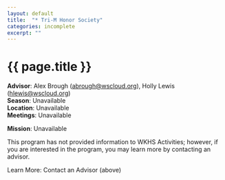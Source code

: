 ```yaml
---
layout: default
title:  "* Tri-M Honor Society"
categories: incomplete
excerpt: ""
---
```


# {{ page.title }}

**Advisor**: Alex Brough (<abrough@wscloud.org>), Holly Lewis (<hlewis@wscloud.org>)
<br/>**Season**: Unavailable
<br/>**Location**: Unavailable
<br/>**Meetings**: Unavailable

**Mission**: Unavailable

This program has not provided information to WKHS Activities; however, if you are interested in the program, you may learn more by contacting an advisor.

Learn More: Contact an Advisor (above)